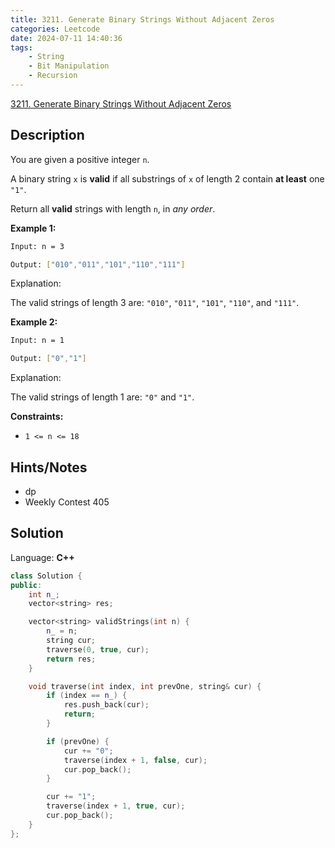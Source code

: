 ```yaml
---
title: 3211. Generate Binary Strings Without Adjacent Zeros
categories: Leetcode
date: 2024-07-11 14:40:36
tags:
    - String
    - Bit Manipulation
    - Recursion
---
```


[3211. Generate Binary Strings Without Adjacent Zeros](https://leetcode.com/problems/generate-binary-strings-without-adjacent-zeros/description/)

## Description

You are given a positive integer `n`.

A binary string `x` is **valid** if all substrings of `x` of length 2 contain **at least** one `"1"`.

Return all **valid**  strings with length `n`, in _any order_.

**Example 1:**

```bash
Input: n = 3

Output: ["010","011","101","110","111"]
```

Explanation:

The valid strings of length 3 are: `"010"`, `"011"`, `"101"`, `"110"`, and `"111"`.

**Example 2:**

```bash
Input: n = 1

Output: ["0","1"]
```

Explanation:

The valid strings of length 1 are: `"0"` and `"1"`.

**Constraints:**

- `1 <= n <= 18`

## Hints/Notes

- dp
- Weekly Contest 405

## Solution

Language: **C++**

```C++
class Solution {
public:
    int n_;
    vector<string> res;

    vector<string> validStrings(int n) {
        n_ = n;
        string cur;
        traverse(0, true, cur);
        return res;
    }

    void traverse(int index, int prevOne, string& cur) {
        if (index == n_) {
            res.push_back(cur);
            return;
        }

        if (prevOne) {
            cur += "0";
            traverse(index + 1, false, cur);
            cur.pop_back();
        }

        cur += "1";
        traverse(index + 1, true, cur);
        cur.pop_back();
    }
};
```
